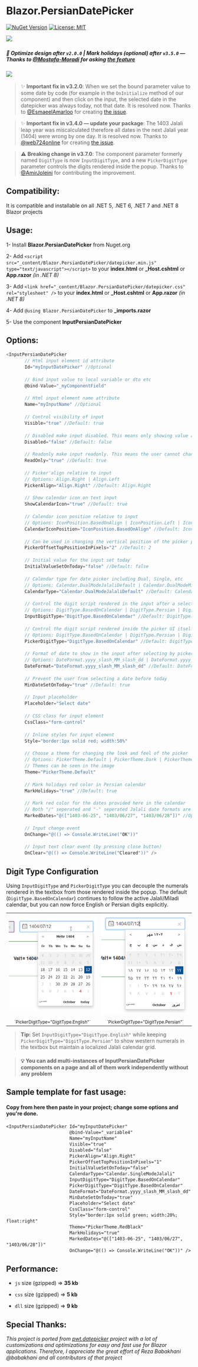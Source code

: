 # Blazor.PersianDatePicker
 
[![NuGet Version](https://img.shields.io/nuget/v/Blazor.PersianDatePicker.svg?style=flat)](https://www.nuget.org/packages/Blazor.PersianDatePicker/)
[![License: MIT](https://img.shields.io/badge/License-MIT-blue.svg)](https://raw.githubusercontent.com/farshaddavoudi/Blazor.PersianDatePicker/master/LICENSE)

<img src="https://github.com/fericode/Blazor.PersianDatePicker/blob/master/screenshot.png">

##### 🎈 Optimize design after `v2.0.0` | Mark holidays (optional) after `v3.5.0` — Thanks to [@Mostafa-Moradi](https://github.com/Mostafa-Moradi) for asking [the feature](https://github.com/farshaddavoudi/Blazor.PersianDatePicker/issues/93)

<img src="https://github.com/fericode/Blazor.PersianDatePicker/blob/master/screenshot-design-changes.png">

> ✨ **Important fix in v3.2.0**: When we set the bound parameter value to some date by code (for example in the `OnInitialize` method of our component) and then click on the input, the selected date in the datepicker was always today, not that date. It is resolved now. Thanks to [@EsmaeelAmarloo](https://github.com/EsmaeelAmarloo) for creating [the issue](https://github.com/farshaddavoudi/Blazor.PersianDatePicker/issues/60#issuecomment-1820790657).

> ✨ **Important fix in v3.4.0 — update your package**: The 1403 Jalali leap year was miscalculated therefore all dates in the next Jalali year (1404) were wrong by one day. It is resolved now. Thanks to [@web724online](https://github.com/web724online) for creating [the issue](https://github.com/farshaddavoudi/Blazor.PersianDatePicker/issues/89).

> ⚠️ **Breaking change in v3.7.0**: The component parameter formerly named `DigitType` is now `InputDigitType`, and a new `PickerDigitType` parameter controls the digits rendered inside the popup. Thanks to [@AmirJoleini](https://github.com/AmirJoleini) for contributing the improvement.


## Compatibility:
It is compatible and installable on all .NET 5, .NET 6, .NET 7 and .NET 8 Blazor projects

## Usage:

1- Install **Blazor.PersianDatePicker** from Nuget.org

2- Add `<script src="_content/Blazor.PersianDatePicker/datepicker.min.js" type="text/javascript"></script>` to your **index.html** or **_Host.cshtml** or **App.razor** *(in .NET 8)*

3- Add `<link href="_content/Blazor.PersianDatePicker/datepicker.css" rel="stylesheet" />` to your **index.html** or **_Host.cshtml** or **App.razor** *(in .NET 8)*

4- Add `@using Blazor.PersianDatePicker` to **_imports.razor**

5- Use the component **InputPersianDatePicker** 

## Options:

```csharp
<InputPersianDatePicker 
       // Html input element id attribute 
       Id="myInputDatePicker" //Optional

       // Bind input value to local variable or dto etc
       @bind-Value="_myComponentField"

       // Html input element name attribute
       Name="myInputName" //Optional

       // Control visibility of input
       Visible="true" //Default: true

       // Disabled make input disabled. This means only showing value and the picker popup won't open
       Disabled="false" //Default: false

       // Readonly make input readonly. This means the user cannot change the picker value e.g. by typing
       ReadOnly="true" //Default: true

       // Picker'align relative to input
       // Options: Align.Right | Align.Left
       PickerAlign="Align.Right" //Default: Align.Right

       // Show calendar icon on text input
       ShowCalendarIcon="true" //Default: true

       // Calendar icon position relative to input
       // Options: IconPosition.BasedOnAlign | IconPosition.Left | IconPosition.Right
       CalendarIconPosition="IconPosition.BasedOnAlign" //Default: IconPosition.BasedOnAlign

       // Can be used in changing the vertical position of the picker popup relative to the input
       PickerOffsetTopPositionInPixels="2" //Default: 2

       // Initial value for the input set today
       InitialValueSetOnToday="false" //Default: false

       // Calendar type for date picker including Dual, Single, etc
       // Options: Calendar.DualModeJalaliDefault | Calendar.DualModeMiladiDefault | Calendar.SingleModeJalali | Calendar.SingleModeMiladi
       CalendarType="Calendar.DualModeJalaliDefault" //Default: Calendar.DualModeJalaliDefault

       // Control the digit script rendered in the input after a selection
       // Options: DigitType.BasedOnCalendar | DigitType.Persian | DigitType.English
       InputDigitType="DigitType.BasedOnCalendar" //Default: DigitType.BasedOnCalendar

       // Control the digit script rendered inside the picker UI itself
       // Options: DigitType.BasedOnCalendar | DigitType.Persian | DigitType.English
       PickerDigitType="DigitType.BasedOnCalendar" //Default: DigitType.BasedOnCalendar

       // Format of date to show in the input after selecting by picker, e.g. 1400/01/01 or 1400-01-01
       // Options: DateFormat.yyyy_slash_MM_slash_dd | DateFormat.yyyy_dash_MM_dash_dd
       DateFormat="DateFormat.yyyy_slash_MM_slash_dd" //Default: DateFormat.yyyy_slash_MM_slash_dd

       // Prevent the user from selecting a date before today
       MinDateSetOnToday="true" //Default: true

       // Input placeholder
       Placeholder="Select date"

       // CSS class for input element
       CssClass="form-control"

       // Inline styles for input element
       Style="border:1px solid red; width:50%"

       // Choose a theme for changing the look and feel of the picker
       // Options: PickerTheme.Default | PickerTheme.Dark | PickerTheme.Blue | PickerTheme.Cheerup | PickerTheme.RedBlack
       // Themes can be seen in the image
       Theme="PickerTheme.Default"

       // Mark holidays red color in Persian calendar
       MarkHolidays="true" //Default: true

       // Mark red color for the dates provided here in the calendar
       // Both "/" seperated and "-" seperated Jalali date formats are valid
       MarkedDates="@(["1403-06-25", "1403/06/27", "1403/06/28"])" //Optional

       // Input change event
       OnChange="@(() => Console.WriteLine("OK"))"
                        
       // Input text clear event (by pressing close button)
       OnClear="@(() => Console.WriteLine("Cleared"))" />

```

## Digit Type Configuration
Using `InputDigitType` and `PickerDigitType` you can decouple the numerals rendered in the textbox from those rendered inside the popup. The default (`DigitType.BasedOnCalendar`) continues to follow the active Jalali/Miladi calendar, but you can now force English or Persian digits explicitly.

<table>
  <tr>
    <td><img src="./screenshot-picker-digit-type-english.png" alt="Picker showing English digits" width="360"></td>
    <td><img src="./screenshot-picker-digit-type-persian.png" alt="Picker showing Persian digits" width="360"></td>
  </tr>
  <tr>
    <td align="center"><sub>`PickerDigitType="DigitType.English"`</sub></td>
    <td align="center"><sub>`PickerDigitType="DigitType.Persian"`</sub></td>
  </tr>
</table>

> **Tip:** Set `InputDigitType="DigitType.English"` while keeping `PickerDigitType="DigitType.Persian"` to show western numerals in the textbox but maintain a localized Jalali calendar grid.

> #### 💡 You can add multi-instances of InputPersianDatePicker components on a page and all of them work independently without any problem

## Sample template for fast usage:
#### Copy from here then paste in your project; change some options and you're done.

```razor
<InputPersianDatePicker Id="myInputDatePicker"
                        @bind-Value="_variable4"
                        Name="myInputName"
                        Visible="true"
                        Disabled="false"
                        PickerAlign="Align.Right"
                        PickerOffsetTopPositionInPixels="1"
                        InitialValueSetOnToday="false"
                        CalendarType="Calendar.SingleModeJalali"
                        InputDigitType="DigitType.BasedOnCalendar"
                        PickerDigitType="DigitType.BasedOnCalendar"
                        DateFormat="DateFormat.yyyy_slash_MM_slash_dd"
                        MinDateSetOnToday="true"
                        Placeholder="Select date"
                        CssClass="form-control"
                        Style="border:1px solid green; width:20%; float:right"
                        Theme="PickerTheme.RedBlack"
                        MarkHolidays="true"
                        MarkedDates="@(["1403-06-25", "1403/06/27", "1403/06/28"])"
                        OnChange="@(() => Console.WriteLine("OK"))" />
```

## Performance:

   * `js` size (gzipped) ⇒ **35 kb** 

   * `css` size (gzipped) ⇒ **5 kb** 

   * `dll` size (gzipped) ⇒‌ **9 kb** 


## Special Thanks:
  *This project is ported from [pwt.datepicker](https://github.com/babakhani/pwt.datepicker) project with a lot of customizations and optimizations for easy and fast use for Blazor applications. Therefore, I appreciate the great effort of Reza Babakhani @babakhani and all contributors of that project*
